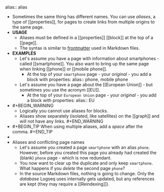 alias:: alias

- Sometimes the same thing has different names. You can use _aliases_, a type of [[properties]], for pages to create links from multiple origins to the same page.
- **USAGE**
	- Aliases must be defined in a [[properties]] [[block]] at the top of a [[page]].
	- The syntax is similar to [frontmatter](https://www.gatsbyjs.com/docs/how-to/routing/adding-markdown-pages/#:~:text=%2D1.md%20.-,Frontmatter%20for%20metadata%20in%20Markdown%20files,and%20end%20of%20the%20block.) used in Markdown files.
- **EXAMPLES**
	- Let's assume you have a page with information about smartphones - called [[smartphone]]. You also want to bring up the same page when linking [[phone]] or [[mobile phone]].
		- At the top of your `smartphone` page - your _original_  - you add a block with properties:
		  alias:: phone, mobile phone
	- Let's assume you have a page about the [[European Union]] - but sometimes you use the acronym [[EU]].
		- At the top of your `European Union` page - your _original_  - you add a block with properties:
		  alias:: EU
-
  #+BEGIN_WARNING
  * Logically you cannot use aliases for blocks.
  * Aliases show separately (isolated, like satellites) on the [[graph]] and will not have any links.
  #+END_WARNING
-
  #+BEGIN_TIP
  When using multiple aliases, add a _space_ after the comma.
  #+END_TIP
-
- Aliases and conflicting page names
	- Let's assume you created a page `smartphone` with an alias `phone`. However, before you created this page you already had created the (blank) `phone` page - which is now redundant.
	- You now want to clear up the duplicate and only keep `smartphone`. What happens if you _delete_ the second page `phone`?
	- In the source Markdown files, nothing is going to change. Only the _database_ Logseq uses internally gets updated, but any references are kept (they may require a [[Reindexing]]).